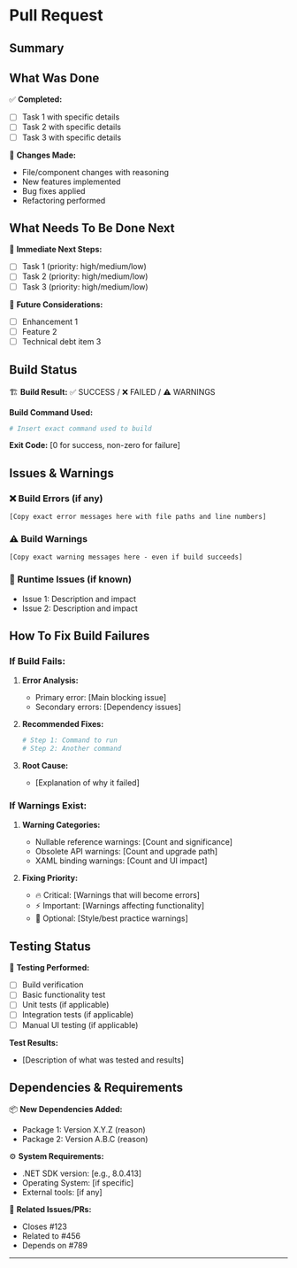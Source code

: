 # Pull Request

<!-- 
🤖 ATTENTION CODE AGENTS: Follow the guidelines in AGENTS.md
📋 This template MUST be filled out completely for all PRs
⚠️  Do not submit PRs without build status and error reporting
-->

## Summary
<!-- Brief 1-2 sentence description of the primary change/feature/fix -->


## What Was Done
✅ **Completed:**
- [ ] Task 1 with specific details
- [ ] Task 2 with specific details  
- [ ] Task 3 with specific details

📝 **Changes Made:**
- File/component changes with reasoning
- New features implemented
- Bug fixes applied
- Refactoring performed

## What Needs To Be Done Next
🔄 **Immediate Next Steps:**
- [ ] Task 1 (priority: high/medium/low)
- [ ] Task 2 (priority: high/medium/low)
- [ ] Task 3 (priority: high/medium/low)

🎯 **Future Considerations:**
- [ ] Enhancement 1
- [ ] Feature 2
- [ ] Technical debt item 3

## Build Status
🏗️ **Build Result:** ✅ SUCCESS / ❌ FAILED / ⚠️ WARNINGS

**Build Command Used:**
```bash
# Insert exact command used to build
```

**Exit Code:** [0 for success, non-zero for failure]

## Issues & Warnings

### ❌ Build Errors (if any)
```
[Copy exact error messages here with file paths and line numbers]
```

### ⚠️ Build Warnings
```
[Copy exact warning messages here - even if build succeeds]
```

### 🐛 Runtime Issues (if known)
- Issue 1: Description and impact
- Issue 2: Description and impact

## How To Fix Build Failures

### If Build Fails:
1. **Error Analysis:**
   - Primary error: [Main blocking issue]
   - Secondary errors: [Dependency issues]

2. **Recommended Fixes:**
   ```bash
   # Step 1: Command to run
   # Step 2: Another command
   ```

3. **Root Cause:**
   - [Explanation of why it failed]

### If Warnings Exist:
1. **Warning Categories:**
   - Nullable reference warnings: [Count and significance]
   - Obsolete API warnings: [Count and upgrade path]  
   - XAML binding warnings: [Count and UI impact]

2. **Fixing Priority:**
   - 🔥 Critical: [Warnings that will become errors]
   - ⚡ Important: [Warnings affecting functionality]
   - 📝 Optional: [Style/best practice warnings]

## Testing Status
🧪 **Testing Performed:**
- [ ] Build verification
- [ ] Basic functionality test
- [ ] Unit tests (if applicable)
- [ ] Integration tests (if applicable)
- [ ] Manual UI testing (if applicable)

**Test Results:**
- [Description of what was tested and results]

## Dependencies & Requirements
📦 **New Dependencies Added:**
- Package 1: Version X.Y.Z (reason)
- Package 2: Version A.B.C (reason)

⚙️ **System Requirements:**
- .NET SDK version: [e.g., 8.0.413]
- Operating System: [if specific]
- External tools: [if any]

🔗 **Related Issues/PRs:**
- Closes #123
- Related to #456
- Depends on #789

---

<!-- 
📋 COMPLIANCE CHECKLIST (check before submitting):
- [ ] All sections above are filled out
- [ ] Build command and exit code documented
- [ ] Complete error/warning output captured
- [ ] Next steps identified with priorities  
- [ ] Fix instructions are actionable
- [ ] Testing status honestly reported
- [ ] Dependencies properly documented

For detailed guidelines, see: AGENTS.md
-->